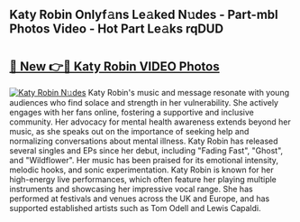 ## Katy Robin Onlyf𝚊ns Le𝚊ked N𝚞des - Part-mbl Photos Video - Hot Part Le𝚊ks rqDUD

# <h2><a href="http://ac26234.deff.icu/?id=Katy+Robin">🔗 New 👉🔴 Katy Robin VIDEO Photos</a></h2>

[![Katy Robin N𝚞des](https://i.imgur.com/rIISA9y.gif)](http://ac26234.deff.icu/?id=Katy+Robin)
Katy Robin's music and message resonate with young audiences who find solace and strength in her vulnerability. She actively engages with her fans online, fostering a supportive and inclusive community. Her advocacy for mental health awareness extends beyond her music, as she speaks out on the importance of seeking help and normalizing conversations about mental illness. Katy Robin has released several singles and EPs since her debut, including "Fading Fast", "Ghost", and "Wildflower". Her music has been praised for its emotional intensity, melodic hooks, and sonic experimentation. Katy Robin is known for her high-energy live performances, which often feature her playing multiple instruments and showcasing her impressive vocal range. She has performed at festivals and venues across the UK and Europe, and has supported established artists such as Tom Odell and Lewis Capaldi.
